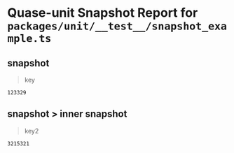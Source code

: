 # Quase-unit Snapshot Report for `packages/unit/__test__/snapshot_example.ts`

## snapshot

> key

```
123329
```

## snapshot > inner snapshot

> key2

```
3215321
```
